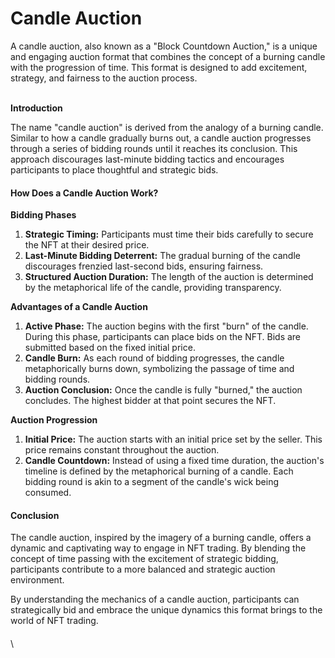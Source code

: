 # Candle Auction

A candle auction, also known as a "Block Countdown Auction," is a unique and engaging auction format that combines the concept of a burning candle with the progression of time. This format is designed to add excitement, strategy, and fairness to the auction process.

\
**Introduction**

The name "candle auction" is derived from the analogy of a burning candle. Similar to how a candle gradually burns out, a candle auction progresses through a series of bidding rounds until it reaches its conclusion. This approach discourages last-minute bidding tactics and encourages participants to place thoughtful and strategic bids.

#### How Does a Candle Auction Work?

**Bidding Phases**

1. **Strategic Timing:** Participants must time their bids carefully to secure the NFT at their desired price.
2. **Last-Minute Bidding Deterrent:** The gradual burning of the candle discourages frenzied last-second bids, ensuring fairness.
3. **Structured Auction Duration:** The length of the auction is determined by the metaphorical life of the candle, providing transparency.

**Advantages of a Candle Auction**

1. **Active Phase:** The auction begins with the first "burn" of the candle. During this phase, participants can place bids on the NFT. Bids are submitted based on the fixed initial price.
2. **Candle Burn:** As each round of bidding progresses, the candle metaphorically burns down, symbolizing the passage of time and bidding rounds.
3. **Auction Conclusion:** Once the candle is fully "burned," the auction concludes. The highest bidder at that point secures the NFT.

**Auction Progression**

1. **Initial Price:** The auction starts with an initial price set by the seller. This price remains constant throughout the auction.
2. **Candle Countdown:** Instead of using a fixed time duration, the auction's timeline is defined by the metaphorical burning of a candle. Each bidding round is akin to a segment of the candle's wick being consumed.

#### Conclusion

The candle auction, inspired by the imagery of a burning candle, offers a dynamic and captivating way to engage in NFT trading. By blending the concept of time passing with the excitement of strategic bidding, participants contribute to a more balanced and strategic auction environment.

By understanding the mechanics of a candle auction, participants can strategically bid and embrace the unique dynamics this format brings to the world of NFT trading.

####

\
